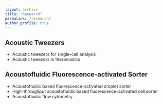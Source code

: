 ```yaml
---
layout: archive
title: "Research"
permalink: /research/
author_profile: true
---
```


## Acoustic Tweezers
* Acoustic tweezers for single-cell analysis
* Acoustic tweezers in theranostics

## Acoustofluidic Fluorescence-activated Sorter
* Acoustofluidic based fluorescence-activated droplet sorter
* High-throughput acoustofluidic based fluorescence-activated cell sorter
* Acoustofluidic flow cytometry
